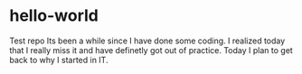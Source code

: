 # hello-world
Test repo
Its been a while since I have done some coding. I realized
today that I really miss it and have definetly got out of
practice. Today I plan to get back to why I started in IT.
